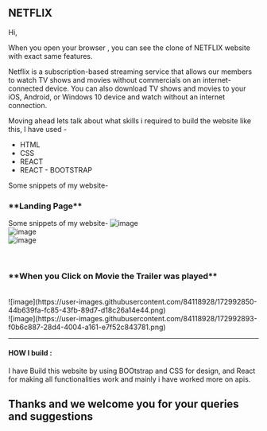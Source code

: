 <h2>NETFLIX</h2>

Hi, 
 
When you open your browser , you can see the clone of NETFLIX website with exact same features.

Netflix is a subscription-based streaming service that allows our members to watch TV shows and movies without commercials on an internet-connected device. You can also download TV shows and movies to your iOS, Android, or Windows 10 device and watch without an internet connection.

Moving ahead lets talk about what skills i required to build the website like this,
I have used -
<ul>
  <li>HTML</li>
  <li>CSS</li>
  <li>REACT</li>
  <li>REACT - BOOTSTRAP</li>
</ul>

Some snippets of my website-

<h3>**Landing Page**</h3>

Some snippets of my website-
![image](https://user-images.githubusercontent.com/84118928/172614456-ce575af6-3b94-4979-881b-c9c5981905e4.png)
<br/>
![image](https://user-images.githubusercontent.com/84118928/172614370-bfe01a62-df08-4dc4-af39-7bcee4c9bb77.png)
<br/>
![image](https://user-images.githubusercontent.com/84118928/172614343-c53a0dca-e0bd-4444-9a12-c0f1bfdf9cf8.png)

<br/>
<h3>**When you Click on Movie the Trailer was played**</h3>
<br/>
![image](https://user-images.githubusercontent.com/84118928/172992850-44b639fa-fc85-43fb-89d7-d18c26a14e44.png)
<br/>
![image](https://user-images.githubusercontent.com/84118928/172992893-f0b6c887-28d4-4004-a161-e7f52c843781.png)

<hr/>

<h4>HOW I build :</h4>

I have Build this website by using BOOtstrap and CSS for design, 
and React for making all functionalities work and mainly i have worked more on apis.

<h2>Thanks and we welcome you for your queries and suggestions</h2>


